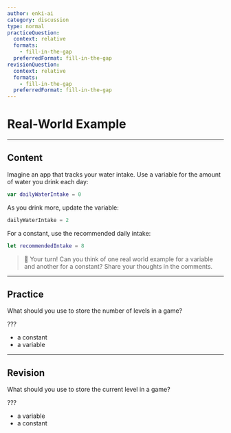 ```yaml
---
author: enki-ai
category: discussion
type: normal
practiceQuestion:
  context: relative
  formats:
    - fill-in-the-gap
  preferredFormat: fill-in-the-gap
revisionQuestion:
  context: relative
  formats:
    - fill-in-the-gap
  preferredFormat: fill-in-the-gap
---
```


# Real-World Example

---
## Content

Imagine an app that tracks your water intake. Use a variable for the amount of water you drink each day:

```swift
var dailyWaterIntake = 0
```

As you drink more, update the variable:

```swift
dailyWaterIntake = 2
```

For a constant, use the recommended daily intake:

```swift
let recommendedIntake = 8
```

> 💬 Your turn! Can you think of one real world example for a variable and another for a constant? Share your thoughts in the comments.

---
## Practice

What should you use to store the number of levels in a game?

???

- a constant
- a variable

---
## Revision

What should you use to store the current level in a game?

???

- a variable
- a constant
